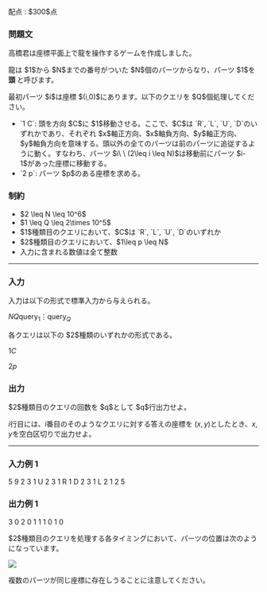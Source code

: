 
<div>

<span>

<span>

<p>
配点 : $300$点
</p>

<div>

<section>

### **問題文**

<p>
高橋君は座標平面上で龍を操作するゲームを作成しました。
</p>

<p>
龍は $1$から $N$までの番号がついた $N$個のパーツからなり、パーツ $1$を
<strong>
頭
</strong>
と呼びます。
</p>

<p>
最初パーツ $i$は座標 $(i,0)$にあります。以下のクエリを $Q$個処理してください。
</p>

<ul>

<li>
`1 C`: 頭を方向 $C$に $1$移動させる。ここで、$C$は `R`, `L`, `U`, `D`のいずれかであり、それぞれ $x$軸正方向、$x$軸負方向、$y$軸正方向、$y$軸負方向を意味する。頭以外の全てのパーツは前のパーツに追従するように動く。すなわち、パーツ $i\ \ (2\leq i \leq N)$は移動前にパーツ $i-1$があった座標に移動する。
</li>

<li>
`2 p`: パーツ $p$のある座標を求める。
</li>

</ul>

</section>

</div>

<div>

<section>

### **制約**

<ul>

<li>
$2 \leq N \leq 10^6$
</li>

<li>
$1 \leq Q \leq 2\times 10^5$
</li>

<li>
$1$種類目のクエリにおいて、$C$は `R`, `L`, `U`, `D`のいずれか
</li>

<li>
$2$種類目のクエリにおいて、$1\leq p \leq N$
</li>

<li>
入力に含まれる数値は全て整数
</li>

</ul>

</section>

</div>

---

<div>

<div>

<section>

### **入力**

<p>
入力は以下の形式で標準入力から与えられる。
</p>

<div>

$N$$Q$$\mathrm{query}_1$$\vdots$$\mathrm{query}_Q$
</div>

<p>
各クエリは以下の $2$種類のいずれかの形式である。
</p>

<div>

$1$$C$
</div>

<div>

$2$$p$
</div>

</section>

</div>

<div>

<section>

### **出力**

<p>
$2$種類目のクエリの回数を $q$として $q$行出力せよ。

$i$行目には、$i$番目のそのようなクエリに対する答えの座標を $(x,y)$としたとき、$x,y$を空白区切りで出力せよ。
</p>

</section>

</div>

</div>

---

<div>

<section>

### **入力例 1**

<div>

5 9
2 3
1 U
2 3
1 R
1 D
2 3
1 L
2 1
2 5

</div>

</section>

</div>

<div>

<section>

### **出力例 1**

<div>

3 0
2 0
1 1
1 0
1 0

</div>

<p>
$2$種類目のクエリを処理する各タイミングにおいて、パーツの位置は次のようになっています。  
</p>

<p>

<img src="https://img.atcoder.jp/abc335/ff7b430d2204e9ad66361fbc36a0fb5d.png">

</img>

</p>

<p>
複数のパーツが同じ座標に存在しうることに注意してください。
</p>

</section>

</div>

</span>

</span>

</div>
